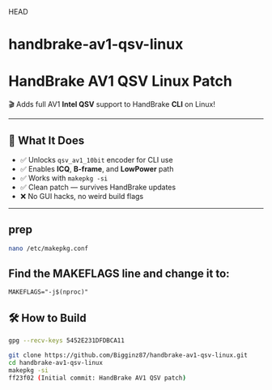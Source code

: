 HEAD
# handbrake-av1-qsv-linux

# HandBrake AV1 QSV Linux Patch

🎬 Adds full AV1 **Intel QSV** support to HandBrake **CLI** on Linux!

---

## 🚀 What It Does

- ✅ Unlocks `qsv_av1_10bit` encoder for CLI use
- ✅ Enables **ICQ**, **B-frame**, and **LowPower** path
- ✅ Works with `makepkg -si`
- ✅ Clean patch — survives HandBrake updates
- ❌ No GUI hacks, no weird build flags

---
## prep
```bash
nano /etc/makepkg.conf
```
## Find the MAKEFLAGS line and change it to:
```
MAKEFLAGS="-j$(nproc)"
```
## 🛠 How to Build
```bash
gpg --recv-keys 5452E231DFDBCA11
```
```bash
git clone https://github.com/Bigginz87/handbrake-av1-qsv-linux.git
cd handbrake-av1-qsv-linux
makepkg -si
ff23f02 (Initial commit: HandBrake AV1 QSV patch)
```
